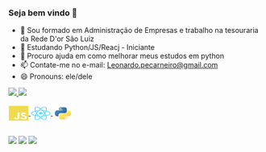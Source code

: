 ### Seja bem vindo 👋


- 🔭 Sou formado em Administração de Empresas e trabalho na tesouraria da Rede D'or São Luiz
- 🌱 Estudando Python/JS/Reacj - Iniciante
- 🤔 Procuro ajuda em como melhorar meus estudos em python
- 📫 Contate-me no e-mail: Leonardo.pecarneiro@gmail.com
- 😄 Pronouns: ele/dele


<div>
  <a href="https://beacons.ai/RJLeonardoRJ">
    <img height="180em" src="https://github-readme-stats.vercel.app/api?username=RJLeonardoRJ&show_icons=true&theme=merko&include_all_commits=true&count_private=true"/>
  <img height="180em" src="https://github-readme-stats.vercel.app/api/top-langs/?username=RJLeonardoRJ&layout=compact&langs_count=7&theme=merko"/>
</div>



<div style="display: inline_block"><br>
  <img align="center" alt="RjLeonardoRJ-Js" height="30" width="40" src="https://raw.githubusercontent.com/devicons/devicon/master/icons/javascript/javascript-plain.svg">
  <img align="center" alt="RjLeonardoRJ-React" height="30" width="40" src="https://raw.githubusercontent.com/devicons/devicon/master/icons/react/react-original.svg">
  <img align="center" alt="RjLeonardoRJ-Python" height="30" width="40" src="https://raw.githubusercontent.com/devicons/devicon/master/icons/python/python-original.svg">
  
  ##
  
  
  <div>
    <a href="https://instagram.com/leonardo.pecarneiro" target="_blank"><img src="https://img.shields.io/badge/Instagram-E4405F?style=for-the-badge&logo=instagram&logoColor=white"></a>
   <a href = "mailto:leonardo.pecarneiro@gmail.com"><img src="https://img.shields.io/badge/Gmail-D14836?style=for-the-badge&logo=gmail&logoColor=white"></a>
  <a href="https://www.linkedin.com/in/leonardo-carneiro-3307253b" target="_blank"><img src="https://img.shields.io/badge/-LinkedIn-%230077B5?style=for-the-badge&logo=linkedin&logoColor=white" target="_blank"></a> 
  </div>
